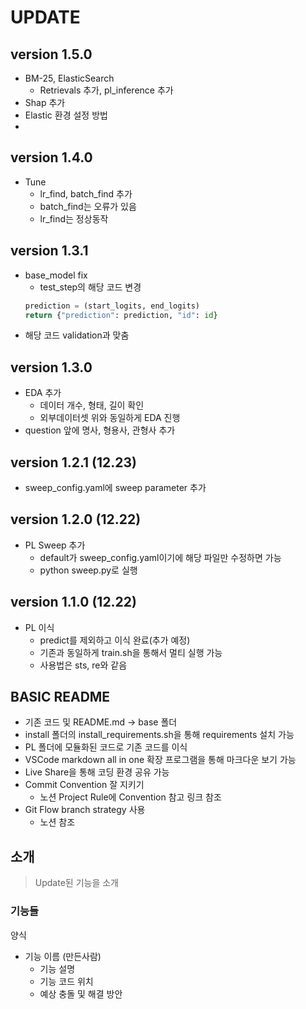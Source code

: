 # UPDATE
## version 1.5.0
* BM-25, ElasticSearch
  * Retrievals 추가, pl_inference 추가
* Shap 추가 
* Elastic 환경 설정 방법
* 

## version 1.4.0
* Tune 
  * lr_find, batch_find 추가
  * batch_find는 오류가 있음
  * lr_find는 정상동작
## version 1.3.1
* base_model fix
  * test_step의 해당 코드 변경
  ~~~python
  prediction = (start_logits, end_logits)
  return {"prediction": prediction, "id": id}
  ~~~
 * 해당 코드 validation과 맞춤

## version 1.3.0
* EDA 추가
  * 데이터 개수, 형태, 길이 확인
  * 외부데이터셋 위와 동일하게 EDA 진행
* question 앞에 명사, 형용사, 관형사 추가

## version 1.2.1 (12.23)
* sweep_config.yaml에 sweep parameter 추가

## version 1.2.0 (12.22)
* PL Sweep 추가
  * default가 sweep_config.yaml이기에 해당 파일만 수정하면 가능
  * python sweep.py로 실행

## version 1.1.0 (12.22)
* PL 이식
  * predict를 제외하고 이식 완료(추가 예정)
  * 기존과 동일하게 train.sh을 통해서 멀티 실행 가능
  * 사용법은 sts, re와 같음

## BASIC README
* 기존 코드 및 README.md -> base 폴더
* install 폴더의 install_requirements.sh을 통해 requirements 설치 가능
* PL 폴더에 모듈화된 코드로 기존 코드를 이식
* VSCode markdown all in one 확장 프로그램을 통해 마크다운 보기 가능
* Live Share을 통해 코딩 환경 공유 가능
* Commit Convention 잘 지키기
  * 노션 Project Rule에 Convention 참고 링크 참조
* Git Flow branch strategy 사용
  * 노션 참조
## 소개

> Update된 기능을 소개

### 기능들
양식

* 기능 이름 (만든사람)
  * 기능 설명
  * 기능 코드 위치
  * 예상 충돌 및 해결 방안
